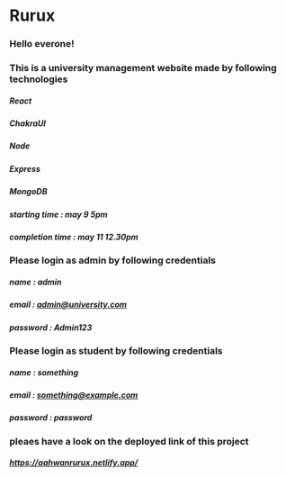 # Rurux
### Hello everone!
### This is a university management website made by following technologies
##### React
##### ChakraUI
##### Node
##### Express
##### MongoDB

##### starting time : may 9 5pm
##### completion time : may 11 12.30pm

### Please login as admin by following credentials
##### name : admin
##### email : admin@university.com
##### password : Admin123

### Please login as student by following credentials
##### name : something
##### email : something@example.com
##### password : password

### pleaes have a look on the deployed link of this project
##### https://aahwanrurux.netlify.app/

